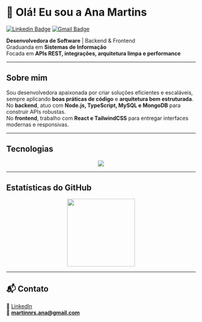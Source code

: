 # 👋 Olá! Eu sou a Ana Martins

[![Linkedin Badge](https://img.shields.io/badge/-LinkedIn-000000?style=flat-square&logo=linkedin&logoColor=white&link=https://br.linkedin.com/in/anamartinsr)](https://br.linkedin.com/in/anamartinsr)
[![Gmail Badge](https://img.shields.io/badge/-martinnrs.ana@gmail.com-000000?style=flat-square&logo=Gmail&logoColor=white&link=mailto:martinnrs.ana@gmail.com)](mailto:martinnrs.ana@gmail.com)

 **Desenvolvedora de Software** | Backend & Frontend  
 Graduanda em **Sistemas de Informação**  
 Focada em **APIs REST, integrações, arquitetura limpa e performance**  

---

##  Sobre mim
Sou desenvolvedora apaixonada por criar soluções eficientes e escaláveis, sempre aplicando **boas práticas de código** e **arquitetura bem estruturada**.  
No **backend**, atuo com **Node.js, TypeScript, MySQL e MongoDB** para construir APIs robustas.  
No **frontend**, trabalho com **React e TailwindCSS** para entregar interfaces modernas e responsivas.  

---

##  Tecnologias

<p align="center">
  <a href="https://skillicons.dev">
    <img src="https://skillicons.dev/icons?i=js,ts,nodejs,react,tailwind,mysql,mongodb,git,linux,postman" />
  </a>
</p>

---

##  Estatísticas do GitHub

<p align="center">
  <img height="180em" src="https://github-readme-stats.vercel.app/api/top-langs/?username=anamartinsr&layout=compact&langs_count=7&theme=dracula"/>
</p>

---

## 📬 Contato

💼 [LinkedIn](https://br.linkedin.com/in/anamartinsr)  
📧 **martinnrs.ana@gmail.com**
